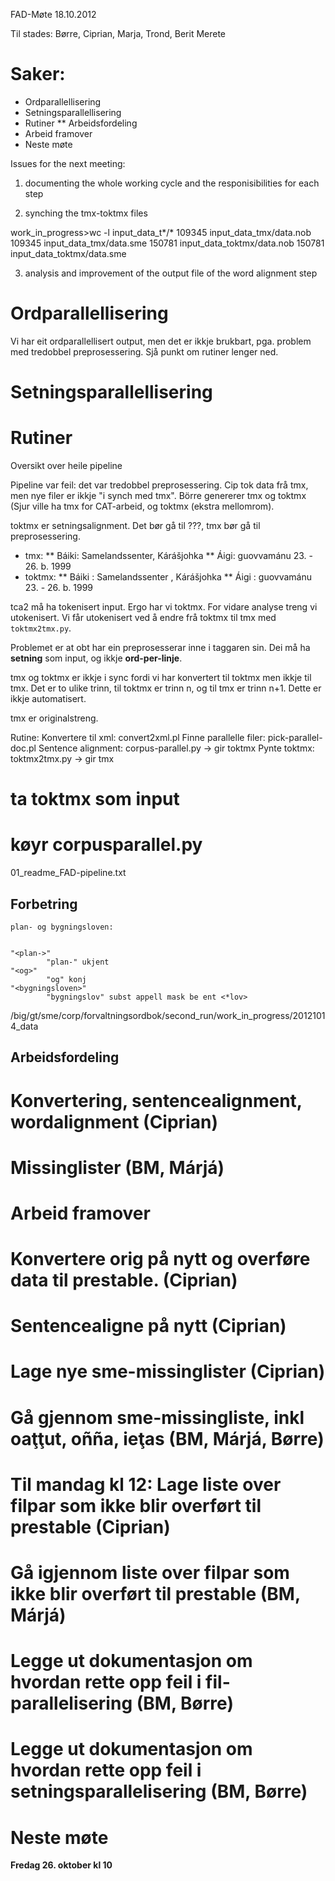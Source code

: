 FAD-Møte 18.10.2012

Til stades: Børre, Ciprian, Marja, Trond, Berit Merete

# Saker:

- Ordparallellisering
- Setningsparallellisering
- Rutiner
  \*\* Arbeidsfordeling
- Arbeid framover
- Neste møte

Issues for the next meeting:

1. documenting the whole working cycle
   and the responisibilities for each step

2. synching the tmx-toktmx files

work_in_progress>wc -l input_data_t*/*
109345 input_data_tmx/data.nob
109345 input_data_tmx/data.sme
150781 input_data_toktmx/data.nob
150781 input_data_toktmx/data.sme

3. analysis and improvement of the output file of the word alignment step

# Ordparallellisering

Vi har eit ordparallellisert output, men det er ikkje brukbart,
pga. problem med tredobbel preprosessering. Sjå punkt om rutiner
lenger ned.

# Setningsparallellisering

# Rutiner

Oversikt over heile pipeline

Pipeline var feil: det var tredobbel preprosessering.
Cip tok data frå tmx, men nye filer er ikkje "i synch med tmx".
Börre genererer tmx og toktmx (Sjur ville ha tmx for CAT-arbeid,
og toktmx (ekstra mellomrom).

toktmx er setningsalignment. Det bør gå til ???, tmx bør gå
til preprosessering.

- tmx:
  ** <seg>Báiki: Samelandssenter, Kárášjohka</seg>
  ** <seg>Áigi: guovvamánu 23. - 26. b. 1999</seg>
- toktmx:
  ** <seg>Báiki : Samelandssenter , Kárášjohka</seg>
  ** <seg>Áigi : guovvamánu 23. - 26. b. 1999</seg>

tca2 må ha tokenisert input. Ergo har vi toktmx.
For vidare analyse treng vi utokenisert. Vi får utokenisert
ved å endre frå toktmx til tmx med `toktmx2tmx.py`.

Problemet er at obt har ein preprosesserar inne i taggaren sin.
Dei må ha **setning** som input, og ikkje **ord-per-linje**.

tmx og toktmx er ikkje i sync fordi vi har konvertert til
toktmx men ikkje til tmx. Det er to ulike trinn, til toktmx
er trinn n, og til tmx er trinn n+1. Dette er ikkje
automatisert.

tmx er originalstreng.

Rutine:
Konvertere til xml: convert2xml.pl
Finne parallelle filer: pick-parallel-doc.pl
Sentence alignment: corpus-parallel.py -> gir toktmx
Pynte toktmx: toktmx2tmx.py -> gir tmx

# ta toktmx som input

# køyr corpusparallel.py

01_readme_FAD-pipeline.txt

## Forbetring

```
plan- og bygningsloven:


"<plan->"
        "plan-" ukjent
"<og>"
        "og" konj
"<bygningsloven>"
        "bygningslov" subst appell mask be ent <*lov>
```

/big/gt/sme/corp/forvaltningsordbok/second_run/work_in_progress/20121014_data

## Arbeidsfordeling

# Konvertering, sentencealignment, wordalignment (**Ciprian**)

# Missinglister (**BM, Márjá**)

# Arbeid framover

# Konvertere orig på nytt og overføre data til prestable. (**Ciprian**)

# Sentencealigne på nytt (**Ciprian**)

# Lage nye sme-missinglister (**Ciprian**)

# Gå gjennom sme-missingliste, inkl oaţţut, oñña, ieţas (**BM, Márjá, Børre**)

# Til mandag kl 12: Lage liste over filpar som ikke blir overført til prestable (**Ciprian**)

# Gå igjennom liste over filpar som ikke blir overført til prestable (**BM, Márjá**)

# Legge ut dokumentasjon om hvordan rette opp feil i fil-parallelisering (**BM, Børre**)

# Legge ut dokumentasjon om hvordan rette opp feil i setningsparallelisering (**BM, Børre**)

# Neste møte

**Fredag 26. oktober kl 10**
